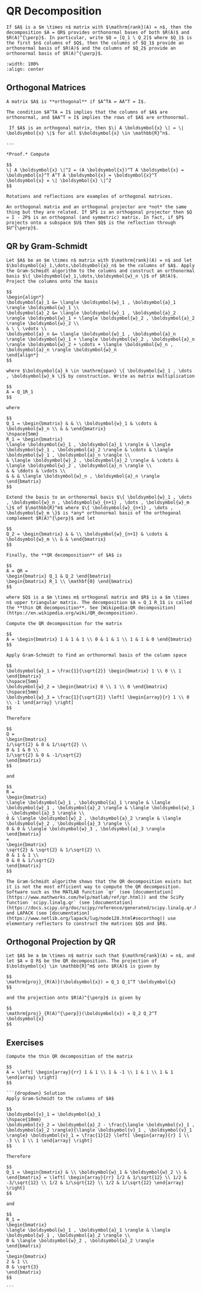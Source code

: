 # QR Decomposition

```{div} bigidea
If $A$ is a $m \times n$ matrix with $\mathrm{rank}(A) = n$, then the decomposition $A = QR$ provides orthonormal bases of both $R(A)$ and $R(A)^{\perp}$. In particular, write $Q = [Q_1 \ Q_2]$ where $Q_1$ is the first $n$ columns of $Q$, then the columns of $Q_1$ provide an orthonormal basis of $R(A)$ and the columns of $Q_2$ provide an orthonormal basis of $R(A)^{\perp}$. 
```

```{image} /img/02_04_01.png
:width: 100%
:align: center
```

## Orthogonal Matrices

```{div} definition
A matrix $A$ is **orthogonal** if $A^TA = AA^T = I$.
```

```{div} note
The condition $A^TA = I$ implies that the columns of $A$ are orthonormal, and $AA^T = I$ implies the rows of $A$ are orthonormal.
```

```{div} theorem
 If $A$ is an orthogonal matrix, then $\| A \boldsymbol{x} \| = \| \boldsymbol{x} \|$ for all $\boldsymbol{x} \in \mathbb{R}^n$.

---

*Proof.* Compute

$$
\| A \boldsymbol{x} \|^2 = (A \boldsymbol{x})^T A \boldsymbol{x} = \boldsymbol{x}^T A^T A \boldsymbol{x} = \boldsymbol{x}^T \boldsymbol{x} = \| \boldsymbol{x} \|^2
$$
```

```{div} example
Rotations and reflections are examples of orthogonal matrices.
```

```{div} note
An orthogonal matrix and an orthogonal projector are *not* the same thing but they are related. If $P$ is an orthogonal projector then $Q = I - 2P$ is an orthogonal (and symmetric) matrix. In fact, if $P$ projects onto a subspace $U$ then $Q$ is the reflection through $U^{\perp}$.
```

## QR by Gram-Schmidt

```{div} definition
Let $A$ be an $m \times n$ matrix with $\mathrm{rank}(A) = n$ and let $\boldsymbol{a}_1,\dots,\boldsymbol{a}_n$ be the columns of $A$. Apply the Gram-Schmidt algorithm to the columns and construct an orthonormal basis $\{ \boldsymbol{w}_1,\dots,\boldsymbol{w}_n \}$ of $R(A)$. Project the columns onto the basis

$$
\begin{align*}
\boldsymbol{a}_1 &= \langle \boldsymbol{w}_1 , \boldsymbol{a}_1 \rangle \boldsymbol{w}_1 \\
\boldsymbol{a}_2 &= \langle \boldsymbol{w}_1 , \boldsymbol{a}_2 \rangle \boldsymbol{w}_1 + \langle \boldsymbol{w}_2 , \boldsymbol{a}_2 \rangle \boldsymbol{w}_2 \\
& \ \ \vdots \\
\boldsymbol{a}_n &= \langle \boldsymbol{w}_1 , \boldsymbol{a}_n \rangle \boldsymbol{w}_1 + \langle \boldsymbol{w}_2 , \boldsymbol{a}_n \rangle \boldsymbol{w}_2 + \cdots + \langle \boldsymbol{w}_n , \boldsymbol{a}_n \rangle \boldsymbol{w}_n
\end{align*}
$$

where $\boldsymbol{a}_k \in \mathrm{span} \{ \boldsymbol{w}_1 , \dots , \boldsymbol{w}_k \}$ by construction. Write as matrix multiplication

$$
A = Q_1R_1
$$

where

$$
Q_1 = \begin{bmatrix} & & \\ \boldsymbol{w}_1 & \cdots & \boldsymbol{w}_n \\ & & \end{bmatrix}
\hspace{5mm}
R_1 = \begin{bmatrix}
\langle \boldsymbol{w}_1 , \boldsymbol{a}_1 \rangle & \langle \boldsymbol{w}_1 , \boldsymbol{a}_2 \rangle & \cdots & \langle \boldsymbol{w}_1 , \boldsymbol{a}_n \rangle \\
& \langle \boldsymbol{w}_2 , \boldsymbol{a}_2 \rangle & \cdots & \langle \boldsymbol{w}_2 , \boldsymbol{a}_n \rangle \\
& & \ddots & \vdots \\
& & & \langle \boldsymbol{w}_n , \boldsymbol{a}_n \rangle
\end{bmatrix}
$$

Extend the basis to an orthonormal basis $\{ \boldsymbol{w}_1 , \dots , \boldsymbol{w}_n , \boldsymbol{w}_{n+1} , \dots , \boldsymbol{w}_m \}$ of $\mathbb{R}^m$ where $\{ \boldsymbol{w}_{n+1} , \dots , \boldsymbol{w}_m \}$ is *any* orthonormal basis of the orthogonal complement $R(A)^{\perp}$ and let

$$
Q_2 = \begin{bmatrix} & & \\ \boldsymbol{w}_{n+1} & \cdots & \boldsymbol{w}_m \\ & & \end{bmatrix}
$$

Finally, the **QR decomposition** of $A$ is

$$
A = QR =
\begin{bmatrix} Q_1 & Q_2 \end{bmatrix}
\begin{bmatrix} R_1 \\ \mathbf{0} \end{bmatrix}
$$

where $Q$ is a $m \times m$ orthogonal matrix and $R$ is a $m \times n$ upper triangular matrix. The decomposition $A = Q_1 R_1$ is called the **thin QR decomposition**. See [Wikipedia:QR decomposition](https://en.wikipedia.org/wiki/QR_decomposition).
```

```{div} example
Compute the QR decomposition for the matrix

$$
A = \begin{bmatrix} 1 & 1 & 1 \\ 0 & 1 & 1 \\ 1 & 1 & 0 \end{bmatrix}
$$

Apply Gram-Schmidt to find an orthonormal basis of the column space

$$
\boldsymbol{w}_1 = \frac{1}{\sqrt{2}} \begin{bmatrix} 1 \\ 0 \\ 1 \end{bmatrix}
\hspace{5mm}
\boldsymbol{w}_2 = \begin{bmatrix} 0 \\ 1 \\ 0 \end{bmatrix}
\hspace{5mm}
\boldsymbol{w}_3 = \frac{1}{\sqrt{2}} \left[ \begin{array}{r} 1 \\ 0 \\ -1 \end{array} \right]
$$

Therefore

$$
Q =
\begin{bmatrix}
1/\sqrt{2} & 0 & 1/\sqrt{2} \\
0 & 1 & 0 \\
1/\sqrt{2} & 0 & -1/\sqrt{2}
\end{bmatrix}
$$

and

$$
R =
\begin{bmatrix}
\langle \boldsymbol{w}_1 , \boldsymbol{a}_1 \rangle & \langle \boldsymbol{w}_1 , \boldsymbol{a}_2 \rangle & \langle \boldsymbol{w}_1 , \boldsymbol{a}_3 \rangle \\
0 & \langle \boldsymbol{w}_2 , \boldsymbol{a}_2 \rangle & \langle \boldsymbol{w}_2 , \boldsymbol{a}_3 \rangle \\
0 & 0 & \langle \boldsymbol{w}_3 , \boldsymbol{a}_3 \rangle
\end{bmatrix}
=
\begin{bmatrix}
\sqrt{2} & \sqrt{2} & 1/\sqrt{2} \\
0 & 1 & 1 \\
0 & 0 & 1/\sqrt{2}
\end{bmatrix}
$$
```

```{div} note
The Gram-Schmidt algorithm shows that the QR decomposition exists but it is not the most efficient way to compute the QR decomposition. Software such as the MATLAB function `qr` (see [documentation](https://www.mathworks.com/help/matlab/ref/qr.html)) and the SciPy function `scipy.linalg.qr` (see [documentation](https://docs.scipy.org/doc/scipy/reference/generated/scipy.linalg.qr.html)), and LAPACK (see [documentation](https://www.netlib.org/lapack/lug/node128.html#secorthog)) use elementary reflectors to construct the matrices $Q$ and $R$.
```

## Orthogonal Projection by QR

```{div} theorem
Let $A$ be a $m \times n$ matrix such that $\mathrm{rank}(A) = n$, and let $A = Q R$ be the QR decomposition. The projection of $\boldsymbol{x} \in \mathbb{R}^m$ onto $R(A)$ is given by

$$
\mathrm{proj}_{R(A)}(\boldsymbol{x}) = Q_1 Q_1^T \boldsymbol{x}
$$

and the projection onto $R(A)^{\perp}$ is given by

$$
\mathrm{proj}_{R(A)^{\perp}}(\boldsymbol{x}) = Q_2 Q_2^T \boldsymbol{x}
$$
```

## Exercises

````{div} exercise
Compute the thin QR decomposition of the matrix

$$
A = \left[ \begin{array}{rr} 1 & 1 \\ 1 & -1 \\ 1 & 1 \\ 1 & 1 \end{array} \right]
$$

```{dropdown} Solution
Apply Gram-Schmidt to the columns of $A$

$$
\boldsymbol{v}_1 = \boldsymbol{a}_1
\hspace{10mm}
\boldsymbol{v}_2 = \boldsymbol{a}_2 - \frac{\langle \boldsymbol{v}_1 , \boldsymbol{a}_2 \rangle}{\langle \boldsymbol{v}_1 , \boldsymbol{v}_1 \rangle} \boldsymbol{v}_1 = \frac{1}{2} \left[ \begin{array}{r} 1 \\ -3 \\ 1 \\ 1 \end{array} \right]
$$

Therefore

$$
Q_1 = \begin{bmatrix} & \\ \boldsymbol{w}_1 & \boldsymbol{w}_2 \\ & \end{bmatrix} = \left[ \begin{array}{rr} 1/2 & 1/\sqrt{12} \\ 1/2 & -3/\sqrt{12} \\ 1/2 & 1/\sqrt{12} \\ 1/2 & 1/\sqrt{12} \end{array} \right]
$$

and

$$
R_1 =
\begin{bmatrix}
\langle \boldsymbol{w}_1 , \boldsymbol{a}_1 \rangle & \langle \boldsymbol{w}_1 , \boldsymbol{a}_2 \rangle \\
0 & \langle \boldsymbol{w}_2 , \boldsymbol{a}_2 \rangle
\end{bmatrix}
=
\begin{bmatrix}
2 & 1 \\
0 & \sqrt{3}
\end{bmatrix}
$$

```
````